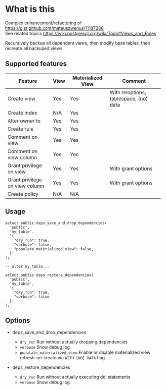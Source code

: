 # What is this

Complex enhancement/refactoring of https://gist.github.com/mateuszwenus/11187288  
See related topics https://wiki.postgresql.org/wiki/Todo#Views_and_Rules

Recursively backup all dependent views, then modify base tables, then recreate all backuped views

## Supported features

| Feature                        | View | Materialized View | Comment                                |
|--------------------------------|------|-------------------|----------------------------------------|
| Create view                    | Yes  | Yes               | With reloptions, tablespace, (no) data |
| Create index                   | N/A  | Yes               |                                        |
| Alter owner to                 | Yes  | Yes               |                                        |
| Create rule                    | Yes  | Yes               |                                        |
| Comment on view                | Yes  | Yes               |                                        |
| Comment on view column         | Yes  | Yes               |                                        |
| Grant privilege on view        | Yes  | Yes               | With grant options                     |
| Grant privilege on view column | Yes  | Yes               | With grant options                     |
| Create policy                  | N/A  | N/A               |                                        |


## Usage

```postgresql
select public.deps_save_and_drop_dependencies(
  'public',
  'my_table',
  '{
    "dry_run": true,
    "verbose": false,
    "populate_materialized_view": false,
  }'
);

-- alter my_table...

select public.deps_restore_dependencies(
  'public',
  'my_table',
  '{
    "dry_run": true,
    "verbose": false
  }'
);
```

## Options

* deps_save_and_drop_dependencies
  * `dry_run` Run without actually dropping dependencies
  * `verbose` Show debug log
  * `populate_materialized_view` Enable or disable materialized view refresh-on-create via `WITH [NO] DATA` flag
    
* deps_restore_dependencies
  * `dry_run` Run without actually executing ddl statements
  * `verbose` Show debug log